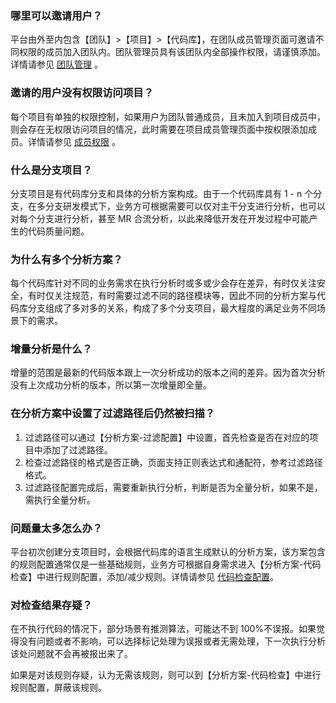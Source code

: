 ### 哪里可以邀请用户？[](id:question1)

平台由外至内包含【团队】>【项目】>【代码库】，在团队成员管理页面可邀请不同权限的成员加入团队内。团队管理员具有该团队内全部操作权限，请谨慎添加。详情请参见 [团队管理](https://tca.tencent.com/docs/zh/团队管理/团队管理.html) 。

### 邀请的用户没有权限访问项目？[](id:question2)

每个项目有单独的权限控制，如果用户为团队普通成员，且未加入到项目成员中，则会存在无权限访问项目的情况，此时需要在项目成员管理页面中按权限添加成员。详情请参见 [成员权限](https://tca.tencent.com/docs/zh/团队管理/成员权限.html) 。

### 什么是分支项目？[](id:question3)

分支项目是有代码库分支和具体的分析方案构成。由于一个代码库具有 1 - n 个分支，在多分支研发模式下，业务方可根据需要可以仅对主干分支进行分析，也可以对每个分支进行分析，甚至 MR 合流分析，以此来降低开发在开发过程中可能产生的代码质量问题。

### 为什么有多个分析方案？[](id:question4)

每个代码库针对不同的业务需求在执行分析时或多或少会存在差异，有时仅关注安全，有时仅关注规范，有时需要过滤不同的路径模块等，因此不同的分析方案与代码库分支组成了多对多的关系，构成了多个分支项目，最大程度的满足业务不同场景下的需求。

### 增量分析是什么？[](id:question5)

增量的范围是最新的代码版本跟上一次分析成功的版本之间的差异。因为首次分析没有上次成功分析的版本，所以第一次增量即全量。

### 在分析方案中设置了过滤路径后仍然被扫描？[](id:question6)

1. 过滤路径可以通过【分析方案-过滤配置】中设置，首先检查是否在对应的项目中添加了过滤路径。
2. 检查过滤路径的格式是否正确，页面支持正则表达式和通配符，参考过滤路径格式。
3. 过滤路径配置完成后，需要重新执行分析，判断是否为全量分析，如果不是，需执行全量分析。

### 问题量太多怎么办？[](id:question7)

平台初次创建分支项目时，会根据代码库的语言生成默认的分析方案，该方案包含的规则配置通常仅是一些基础规则，业务方可根据自身需求进入【分析方案-代码检查】中进行规则配置，添加/减少规则。详情请参见 [代码检查配置](https://tca.tencent.com/docs/zh/分析方案/代码检查配置.html)。

### 对检查结果存疑？[](id:question8)

在不执行代码的情况下，部分场景有推测算法，可能达不到 100%不误报。如果觉得没有问题或者不影响，可以选择标记处理为误报或者无需处理，下一次执行分析该处问题就不会再被报出来了。

如果是对该规则存疑，认为无需该规则，则可以到【分析方案-代码检查】中进行规则配置，屏蔽该规则。
